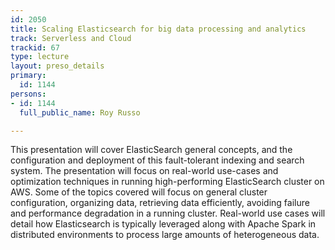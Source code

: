```yaml
---
id: 2050
title: Scaling Elasticsearch for big data processing and analytics
track: Serverless and Cloud
trackid: 67
type: lecture
layout: preso_details
primary:
  id: 1144
persons:
- id: 1144
  full_public_name: Roy Russo

---
```

This presentation will cover ElasticSearch general concepts, and the configuration and deployment of this fault-tolerant indexing and search system. The presentation will focus on real-world use-cases and optimization techniques in running high-performing ElasticSearch cluster on AWS. Some of the topics covered will focus on general cluster configuration, organizing data, retrieving data efficiently, avoiding failure and performance degradation in a running cluster. Real-world use cases will detail how Elasticsearch is typically leveraged along with Apache Spark in distributed environments to process large amounts of heterogeneous data.

